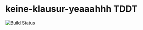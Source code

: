 # keine-klausur-yeaaahhh TDDT

[![Build Status](https://travis-ci.org/ProPra16/programmierpraktikum-abschlussprojekt-keine-klausur-yeaaahhh.svg?branch=master)](https://travis-ci.org/ProPra16/programmierpraktikum-abschlussprojekt-keine-klausur-yeaaahhh)
